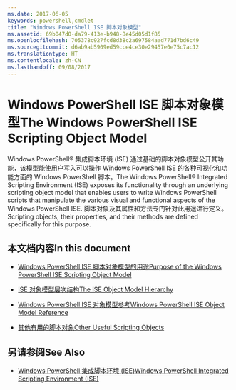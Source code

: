 ```yaml
---
ms.date: 2017-06-05
keywords: powershell,cmdlet
title: "Windows PowerShell ISE 脚本对象模型"
ms.assetid: 69b047d0-da79-413e-b948-8e45d05d1f85
ms.openlocfilehash: 705378c927fcd8d38c2a697584aad771d7bd6c49
ms.sourcegitcommit: d6ab9ab5909ed59cce4ce30e29457e0e75c7ac12
ms.translationtype: HT
ms.contentlocale: zh-CN
ms.lasthandoff: 09/08/2017
---
```

# <a name="the-windows-powershell-ise-scripting-object-model"></a><span data-ttu-id="e6c16-103">Windows PowerShell ISE 脚本对象模型</span><span class="sxs-lookup"><span data-stu-id="e6c16-103">The Windows PowerShell ISE Scripting Object Model</span></span>
  <span data-ttu-id="e6c16-104">Windows PowerShell® 集成脚本环境 (ISE) 通过基础的脚本对象模型公开其功能，该模型能使用户写入可以操作 Windows PowerShell ISE 的各种可视化和功能方面的 Windows PowerShell 脚本。</span><span class="sxs-lookup"><span data-stu-id="e6c16-104">The Windows PowerShell® Integrated Scripting Environment (ISE) exposes its functionality through an underlying scripting object model that enables users to write Windows PowerShell scripts that manipulate the various visual and functional aspects of the Windows PowerShell ISE.</span></span> <span data-ttu-id="e6c16-105">脚本对象及其属性和方法专门针对此用途进行定义。</span><span class="sxs-lookup"><span data-stu-id="e6c16-105">Scripting objects, their properties, and their methods are defined specifically for this purpose.</span></span>

## <a name="in-this-document"></a><span data-ttu-id="e6c16-106">本文档内容</span><span class="sxs-lookup"><span data-stu-id="e6c16-106">In this document</span></span>

- [<span data-ttu-id="e6c16-107">Windows PowerShell ISE 脚本对象模型的用途</span><span class="sxs-lookup"><span data-stu-id="e6c16-107">Purpose of the Windows PowerShell ISE Scripting Object Model</span></span>](Purpose-of-the-Windows-PowerShell-ISE-Scripting-Object-Model.md)

- [<span data-ttu-id="e6c16-108">ISE 对象模型层次结构</span><span class="sxs-lookup"><span data-stu-id="e6c16-108">The ISE Object Model Hierarchy</span></span>](The-ISE-Object-Model-Hierarchy.md)

- [<span data-ttu-id="e6c16-109">Windows PowerShell ISE 对象模型参考</span><span class="sxs-lookup"><span data-stu-id="e6c16-109">Windows PowerShell ISE Object Model Reference</span></span>](Windows-PowerShell-ISE-Object-Model-Reference.md)

- [<span data-ttu-id="e6c16-110">其他有用的脚本对象</span><span class="sxs-lookup"><span data-stu-id="e6c16-110">Other Useful Scripting Objects</span></span>](../../getting-started/cookbooks/Other-Useful-Scripting-Objects.md)

## <a name="see-also"></a><span data-ttu-id="e6c16-111">另请参阅</span><span class="sxs-lookup"><span data-stu-id="e6c16-111">See Also</span></span>
- [<span data-ttu-id="e6c16-112">Windows PowerShell 集成脚本环境 (ISE)</span><span class="sxs-lookup"><span data-stu-id="e6c16-112">Windows PowerShell Integrated Scripting Environment &#40;ISE&#41;</span></span>](../../getting-started/fundamental/Windows-PowerShell-Integrated-Scripting-Environment--ISE-.md)

  
